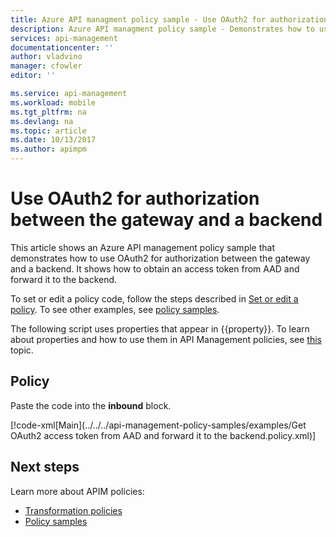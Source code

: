```yaml
---
title: Azure API managment policy sample - Use OAuth2 for authorization between the gateway and a backend | Microsoft Docs
description: Azure API managment policy sample - Demonstrates how to use OAuth2 for authorization between the gateway and a backend. It shows how to obtain an access token from AAD and forward it to the backend.
services: api-management
documentationcenter: ''
author: vladvino
manager: cfowler
editor: ''

ms.service: api-management
ms.workload: mobile
ms.tgt_pltfrm: na
ms.devlang: na
ms.topic: article
ms.date: 10/13/2017
ms.author: apimpm
---
```


# Use OAuth2 for authorization between the gateway and a backend

This article shows an Azure API management policy sample that demonstrates how to use OAuth2 for authorization between the gateway and a backend. It shows how to obtain an access token from AAD and forward it to the backend. 

To set or edit a policy code, follow the steps described in [Set or edit a policy](../set-edit-policies.md). To see other examples, see [policy samples](../policy-samples.md).

The following script uses properties that appear in {{property}}. To learn about properties and how to use them in API Management policies, see [this](../api-management-howto-properties.md) topic.
 
## Policy

Paste the code into the **inbound** block.

[!code-xml[Main](../../../api-management-policy-samples/examples/Get OAuth2 access token from AAD and forward it to the backend.policy.xml)]
  
## Next steps

Learn more about APIM policies:

+ [Transformation policies](../api-management-transformation-policies.md)
+ [Policy samples](../policy-samples.md)

